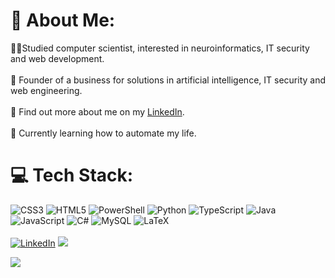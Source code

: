 # 🦉 About Me:
👨‍🎓Studied computer scientist, interested in neuroinformatics, IT security and web development.<br><br>🦉 Founder of a business for solutions in artificial intelligence, IT security and web engineering.<br><br>🔗 Find out more about me on my  [LinkedIn](https://linkedin.com/in/tim-liebhaber). <br><br>🤖 Currently learning how to automate my life.

# 💻 Tech Stack:
![CSS3](https://img.shields.io/badge/css3-%231572B6.svg?style=flat&logo=css3&logoColor=white) ![HTML5](https://img.shields.io/badge/html5-%23E34F26.svg?style=flat&logo=html5&logoColor=white) ![PowerShell](https://img.shields.io/badge/PowerShell-%235391FE.svg?style=flat&logo=powershell&logoColor=white) ![Python](https://img.shields.io/badge/python-3670A0?style=flat&logo=python&logoColor=ffdd54) ![TypeScript](https://img.shields.io/badge/typescript-%23007ACC.svg?style=flat&logo=typescript&logoColor=white) ![Java](https://img.shields.io/badge/java-%23ED8B00.svg?style=flat&logo=openjdk&logoColor=white) ![JavaScript](https://img.shields.io/badge/javascript-%23323330.svg?style=flat&logo=javascript&logoColor=%23F7DF1E) ![C#](https://img.shields.io/badge/c%23-%23239120.svg?style=flat&logo=csharp&logoColor=white) ![MySQL](https://img.shields.io/badge/mysql-4479A1.svg?style=flat&logo=mysql&logoColor=white) ![LaTeX](https://img.shields.io/badge/latex-%23008080.svg?style=flat&logo=latex&logoColor=white) <br/><br/> [![LinkedIn](https://img.shields.io/badge/LinkedIn-%230077B5.svg?logo=linkedin&logoColor=white)](https://linkedin.com/in/tim-liebhaber) [![](https://visitcount.itsvg.in/api?id=timliebhaber&icon=3&color=8)](https://visitcount.itsvg.in)

![](https://github-readme-stats.vercel.app/api?username=timliebhaber&theme=radical&hide_border=true&include_all_commits=false&count_private=true)<br/>
